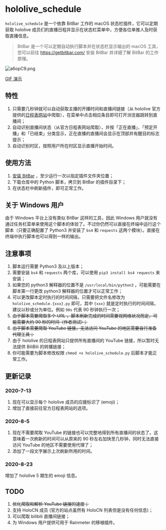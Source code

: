 # hololive_schedule

`hololive_schedule` 是一个依靠 BitBar 工作的 macOS 状态栏插件，它可以定期获取 hololive 成员们的直播日程并显示在状态栏菜单中，方便各位单推人及时获取直播信息。

> BitBar 是一个可以定期自动执行脚本并在状态栏显示输出的 macOS 工具，您可以前往 https://getbitbar.com/ 安装 BitBar 并详细了解 BitBar 的工作原理。

![a6opC9.png](https://s1.ax1x.com/2020/08/06/a6opC9.png)

[GIF 演示](https://s1.ax1x.com/2020/07/13/UJLbdA.gif)

## 特性

1. 只需要几秒钟就可以自动获取主播的开播时间和直播间链接（从 hololive 官方提供的[日程表网站](https://schedule.hololive.tv/lives/all)中爬取），在菜单中点击相应条目即可打开浏览器跳转到直播间；
2. 自动识别直播间状态（从官方日程表网站爬取），并按「正在直播」、「预定开播」和「已结束」分类显示，正在直播的直播间会显示在顶部并有醒目的标志提示；
3. 自动识别时区，按照用户所在时区显示直播开始时间。

## 使用方法

1. [安装 BitBar](https://getbitbar.com/) ，至少运行一次以指定插件文件夹位置；
2. 下载仓库中的 Python 脚本，拷贝到 BitBar 的插件目录下；
3. 在状态栏中刷新插件，即可正常工作。

## 关于 Windows 用户

由于 Windows 平台上没有类似 BitBar 这样的工具，因此 Windows 用户就没有通过任务栏菜单来使用这个脚本的体验了。不过你仍然可以直接在终端中运行这个脚本（只要正确配置了 Python3 并安装了 `bs4` 和 `requests` 这两个模块）。直接在终端中执行脚本也可以得到一样的输出。

## 注意事项

1. 脚本运行需要 Python3 及以上版本；
2. 需要安装 `bs4` 和 `requests` 两个库，可以使用 `pip3 install bs4 requests` 来安装；
3. 如果您的 python3 解释器的位置不是 `/usr/local/bin/python3` ，可能需要在脚本第一行更改 python3 解释器的位置才可以正常工作；
4. 可以更改脚本定时执行的时间间隔，只需要把文件名修改为 `hololive_schedule.{xxx}.py` 即可，其中 `{xxx}` 就是定时执行的时间间隔，建议以秒或分为单位。例如 `90s` 代表 90 秒钟执行一次；
5. ~~由于脚本需要爬取多个 URL ，脚本刷新完成的时间需要视网络状况而定，可能需要大约 90 秒的时间（作者测试）；~~
6. ~~由于脚本需要爬取 YouTube 链接，无法访问 YouTube 的地区需要自行准备代理工具；~~
7. 由于 hololive 的日程表网站只提供所有直播间的 YouTube 链接，所以暂时无法提供 BiliBili 的转播链接；
8. 你可能需要为脚本修改权限 `chmod +x hololive_schedule.py` 后脚本才能正常工作。

## 更新记录

### 2020-7-13

1. 现在可以显示每个 hololive 成员的应援标识了 (emoji)；
2. 增加了直接前往官方日程表网站的选项。

### 2020-8-5

1. 现在不需要爬取 YouTube 的链接也可以完整地得到所有直播间的状态了。这意味着一次刷新的时间可以从原来的 90 秒左右加快至几秒钟，同时无法直接访问 YouTube 的地区不需要使用代理了；
2. 添加了一段文字展示上次刷新所用的时间。

### 2020-8-23

增加了 hololive 5 期生的 emoji 信息。

## TODO

1. ~~优化爬取和解析 YouTube 链接的速度；~~
2. 支持 HoloCN 成员 (官方的站点虽然有 HoloCN 列表但是没有任何信息)；
3. 可以爬取 bilibili 直播间链接；
4. 为 Windows 用户提供可用于 Rainmeter 的移植插件。